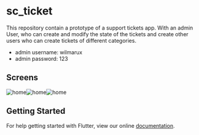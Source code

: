 # sc_ticket

This repository contain a prototype of a support tickets app. With an admin User, 
who can create and modify the state of the tickets and create other users who can create tickets of different categories.

- admin username: wilmarux
- admin password: 123

## Screens 
![home](../master/preview_images/new_ticket2.png)![home](../master/preview_images/tickets_list2.png)![home](../master/preview_images/ticket_details2.png)

## Getting Started

For help getting started with Flutter, view our online
[documentation](https://flutter.io/).
